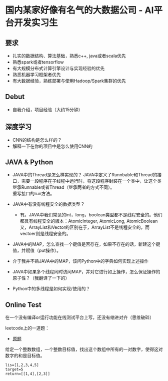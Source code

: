 # 国内某家好像有名气的大数据公司 - AI平台开发实习生


## 要求
- 扎实的数据结构、算法基础，熟悉c++, java或者scala优先
- 熟悉spark或者tensorflow
- 有大规模分布式计算引擎设计与实现经验的优先
- 熟悉机器学习框架者优先
- 有大数据经验，熟练部署与使用Hadoop/Spark集群的优先

## Debut
- 自我介绍，项目经验（大约15分钟）

## 深度学习
- CNN的结构是怎么样的？
- 解释一下在你的项目中是怎么使用CNN的

## JAVA & Python
- JAVA中的Thread是怎么样实现的？
  JAVA中定义了Runnbable和Thread的接口，需要一段程序在子线程中运行时，将这段程序封装在一个类中，让这个类继承Runnable或者Thread（继承两者的方式不同）。  
  重写接口的run方法。
  
- JAVA中有没有线程安全的数据类型？
  - 有。JAVA中我们常见的int，long，boolean类型都不是线程安全的。他们都具有线程安全的版本：AtomicInteger, AtomicLong, AtomicBoolean  
  又，ArrayList和Vector的区别在于，ArrayList不是线程安全的，而vectoer则是线程安全的。
  
- JAVA中的MAP，怎么查找一个键值是否存在，如果不存在的话，新建这个键值，并赋值（put操作）。
- 介于我并不熟JAVA中的MAP，该问Python中的字典如何实现上述操作
- JAVA中如果多个线程同时访问MAP，并对它进行如上操作，怎么保证操作的原子性？（我翻译了一下的）
- Python中的多线程是如何实现/使用的？

## Online Test

在一个没有编译or运行功能在线测试平台上写，还没有缩进对齐（思维破碎）

leetcode上的一道题：

- [原题](https://leetcode.com/problems/two-sum/)

给定一个整数数组，一个整数目标值，找出这个数组中所有的一对数字，使得这对数字的和是目标值。

``` 
lis=[1,2,3,4,5]
target=5
return=[[1,4],[2,3]]
```

